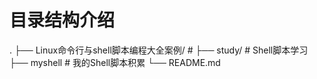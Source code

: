 # 目录结构介绍
.
├── Linux命令行与shell脚本编程大全案例/   #
├── study/  # Shell脚本学习
├── myshell  # 我的Shell脚本积累
└── README.md
